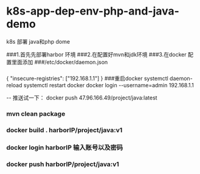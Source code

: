 # k8s-app-dep-env-php-and-java-demo

k8s 部署 java和php dome

###1.首先先部署harbor 环境
###2.在配置好mvn和jdk环境
###3.在docker 配置里面添加
###/etc/docker/daemon.json
###
{
"insecure-registries": ["192.168.1.1"]
}
###重启docker
  systemctl daemon-reload
  systemctl restart docker
  docker login --username=admin 192.168.1.1
  
 -- 推送试一下：
  docker push 47.96.166.49/project/java:latest
###
### mvn clean package
### docker build .  harborIP/project/java:v1
### docker login  harborIP 输入账号以及密码
### docker push harborIP/project/java:v1
